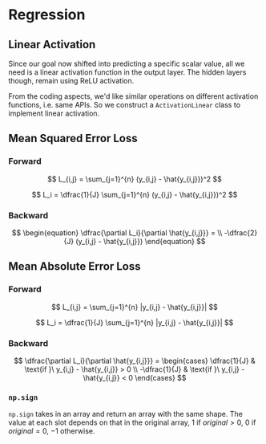 # Regression

## Linear Activation

Since our goal now shifted into predicting a specific scalar value,
all we need is a linear activation function in the output layer.
The hidden layers though, remain using ReLU activation.

From the coding aspects, we'd like similar operations on different
activation functions, i.e. same APIs. So we construct a `ActivationLinear`
class to implement linear activation.

## Mean Squared Error Loss

### Forward

$$
L_{i,j} = \sum_{j=1}^{n} (y_{i,j} - \hat{y_{i,j}})^2
$$

$$
L_i = \dfrac{1}{J} \sum_{j=1}^{n} (y_{i,j} - \hat{y_{i,j}})^2
$$

### Backward

$$
\begin{equation}
\dfrac{\partial L_i}{\partial \hat{y_{i,j}}} = \\
-\dfrac{2}{J} (y_{i,j} - \hat{y_{i,j}})
\end{equation}
$$

## Mean Absolute Error Loss

### Forward

$$
L_{i,j} = \sum_{j=1}^{n} |y_{i,j} - \hat{y_{i,j}}|
$$

$$
L_i = \dfrac{1}{J} \sum_{j=1}^{n} |y_{i,j} - \hat{y_{i,j}}|
$$

### Backward

$$
\dfrac{\partial L_i}{\partial \hat{y_{i,j}}} =
\begin{cases}
\dfrac{1}{J} & \text{if }\ y_{i,j} - \hat{y_{i,j}} > 0 \\
-\dfrac{1}{J} & \text{if }\ y_{i,j} - \hat{y_{i,j}} < 0
\end{cases}
$$

### `np.sign`

`np.sign` takes in an array and return an array with the same
shape. The value at each slot depends on that in the original
array, $1$ if $original > 0$, $0$ if $original = 0$, $-1$ otherwise.
